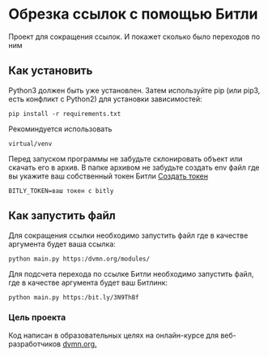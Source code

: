# Обрезка ссылок с помощью Битли

Проект для сокращения ссылок. И покажет сколько было переходов по ним

## Как установить
Python3 должен быть уже установлен. Затем используйте pip (или pip3, есть конфликт с Python2) для установки зависимостей:
```
pip install -r requirements.txt
```
Рекоминдуется использовать
```
virtual/venv
```
Перед запуском программы не забудьте склонировать объект или скачать его в архив. В папке архивом не забудьте создать env файл где вы укажите ваш собственный токен Битли [Создать токен](https://app.bitly.com/BnaadMNo1ag/create/создать)
```
BITLY_TOKEN=ваш токен с bitly
```

## Как запустить файл
Для сокращения ссылки необходимо запустить файл где в качестве аргумента будет ваша ссылка:
```
python main.py https:/dvmn.org/modules/
```
Для подсчета перехода по ссылке Битли необходимо запустить файл, где в качестве аргумента будет ваш Битлинк:
```
python main.py https:/bit.ly/3N9ThBf
```
### Цель проекта

Код написан в образовательных целях на онлайн-курсе для веб-разработчиков [dvmn.org.](https://dvmn.org/modules/web-api/lesson/migration-from-website/#9)
